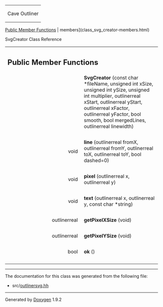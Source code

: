 <table data-cellspacing="0" data-cellpadding="0">
<colgroup>
<col style="width: 100%" />
</colgroup>
<tbody>
<tr class="odd" style="height: 56px;">
<td id="projectalign" style="padding-left: 0.5em"><div id="projectname">
Cave Outliner
</div></td>
</tr>
</tbody>
</table>

[Public Member Functions](#pub-methods) | 
members](class_svg_creator-members.html)

SvgCreator Class Reference

<table class="memberdecls">
<colgroup>
<col style="width: 50%" />
<col style="width: 50%" />
</colgroup>
<tbody>
<tr class="odd heading">
<td colspan="2"><h2 id="public-member-functions" class="groupheader"><span id="pub-methods"></span> Public Member Functions</h2></td>
</tr>
<tr class="even memitem:a73ce0fd293a4cfb52e9b5c2fe7ae1c9a">
<td style="text-align: right;" class="memItemLeft" data-valign="top"><span id="a73ce0fd293a4cfb52e9b5c2fe7ae1c9a"></span>  </td>
<td class="memItemRight" data-valign="bottom"><strong>SvgCreator</strong> (const char *fileName, unsigned int xSize, unsigned int ySize, unsigned int multiplier, outlinerreal xStart, outlinerreal yStart, outlinerreal xFactor, outlinerreal yFactor, bool smooth, bool mergedLines, outlinerreal linewidth)</td>
</tr>
<tr class="odd separator:a73ce0fd293a4cfb52e9b5c2fe7ae1c9a">
<td colspan="2" class="memSeparator"> </td>
</tr>
<tr class="even memitem:ae3491ce32bc9594ea3b170a4c8325ed3">
<td style="text-align: right;" class="memItemLeft" data-valign="top"><span id="ae3491ce32bc9594ea3b170a4c8325ed3"></span> void </td>
<td class="memItemRight" data-valign="bottom"><strong>line</strong> (outlinerreal fromX, outlinerreal fromY, outlinerreal toX, outlinerreal toY, bool dashed=0)</td>
</tr>
<tr class="odd separator:ae3491ce32bc9594ea3b170a4c8325ed3">
<td colspan="2" class="memSeparator"> </td>
</tr>
<tr class="even memitem:ad58b8ea3bb3de693b6bfd3e97a6fd3ba">
<td style="text-align: right;" class="memItemLeft" data-valign="top"><span id="ad58b8ea3bb3de693b6bfd3e97a6fd3ba"></span> void </td>
<td class="memItemRight" data-valign="bottom"><strong>pixel</strong> (outlinerreal x, outlinerreal y)</td>
</tr>
<tr class="odd separator:ad58b8ea3bb3de693b6bfd3e97a6fd3ba">
<td colspan="2" class="memSeparator"> </td>
</tr>
<tr class="even memitem:ae6d7398ad209735b829a3d3b6580f3eb">
<td style="text-align: right;" class="memItemLeft" data-valign="top"><span id="ae6d7398ad209735b829a3d3b6580f3eb"></span> void </td>
<td class="memItemRight" data-valign="bottom"><strong>text</strong> (outlinerreal x, outlinerreal y, const char *string)</td>
</tr>
<tr class="odd separator:ae6d7398ad209735b829a3d3b6580f3eb">
<td colspan="2" class="memSeparator"> </td>
</tr>
<tr class="even memitem:a7f0841b5c58a366f842ad4c62feafe44">
<td style="text-align: right;" class="memItemLeft" data-valign="top"><span id="a7f0841b5c58a366f842ad4c62feafe44"></span> outlinerreal </td>
<td class="memItemRight" data-valign="bottom"><strong>getPixelXSize</strong> (void)</td>
</tr>
<tr class="odd separator:a7f0841b5c58a366f842ad4c62feafe44">
<td colspan="2" class="memSeparator"> </td>
</tr>
<tr class="even memitem:a36c891f38cea26cb371dfa183d9724c1">
<td style="text-align: right;" class="memItemLeft" data-valign="top"><span id="a36c891f38cea26cb371dfa183d9724c1"></span> outlinerreal </td>
<td class="memItemRight" data-valign="bottom"><strong>getPixelYSize</strong> (void)</td>
</tr>
<tr class="odd separator:a36c891f38cea26cb371dfa183d9724c1">
<td colspan="2" class="memSeparator"> </td>
</tr>
<tr class="even memitem:a41d4849c73c8a2b794c0e67035c2efe3">
<td style="text-align: right;" class="memItemLeft" data-valign="top"><span id="a41d4849c73c8a2b794c0e67035c2efe3"></span> bool </td>
<td class="memItemRight" data-valign="bottom"><strong>ok</strong> ()</td>
</tr>
<tr class="odd separator:a41d4849c73c8a2b794c0e67035c2efe3">
<td colspan="2" class="memSeparator"> </td>
</tr>
</tbody>
</table>

------------------------------------------------------------------------

The documentation for this class was generated from the following file:

-   src/<a href="outlinersvg_8hh_source.html" class="el">outlinersvg.hh</a>

------------------------------------------------------------------------

<span class="small">Generated
by [Doxygen](https://www.doxygen.org/index.html)
1.9.2</span>
